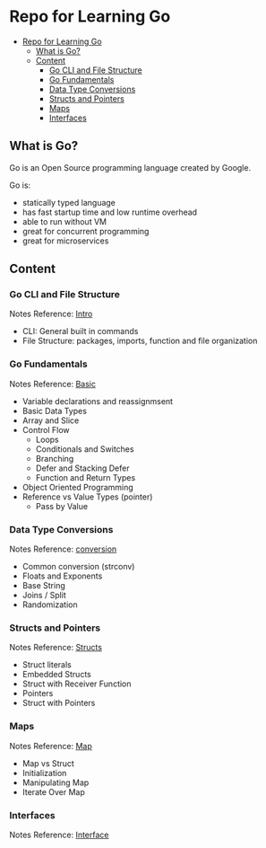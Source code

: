 # Repo for Learning Go

- [Repo for Learning Go](#repo-for-learning-go)
  - [What is Go?](#what-is-go)
  - [Content](#content)
    - [Go CLI and File Structure](#go-cli-and-file-structure)
    - [Go Fundamentals](#go-fundamentals)
    - [Data Type Conversions](#data-type-conversions)
    - [Structs and Pointers](#structs-and-pointers)
    - [Maps](#maps)
    - [Interfaces](#interfaces)

## What is Go?

Go is an Open Source programming language created by Google.

Go is:

- statically typed language
- has fast startup time and low runtime overhead
- able to run without VM
- great for concurrent programming
- great for microservices

## Content

### Go CLI and File Structure

Notes Reference: [Intro](./notes/1-intro.md)

- CLI: General built in commands
- File Structure: packages, imports, function and file organization

### Go Fundamentals

Notes Reference: [Basic](./notes/2-basic.md)

- Variable declarations and reassignmsent
- Basic Data Types
- Array and Slice
- Control Flow
  - Loops
  - Conditionals and Switches
  - Branching
  - Defer and Stacking Defer
  - Function and Return Types
- Object Oriented Programming
- Reference vs Value Types (pointer)
  - Pass by Value

### Data Type Conversions

Notes Reference: [conversion](./notes/3-conversion.md)

- Common conversion (strconv)
- Floats and Exponents
- Base String
- Joins / Split
- Randomization

### Structs and Pointers

Notes Reference: [Structs](./notes/4-structs.md)

- Struct literals
- Embedded Structs
- Struct with Receiver Function
- Pointers
- Struct with Pointers

### Maps

Notes Reference: [Map](./notes/5-maps.md)

- Map vs Struct
- Initialization
- Manipulating Map
- Iterate Over Map

### Interfaces

Notes Reference: [Interface](./notes/6-interface.md)
